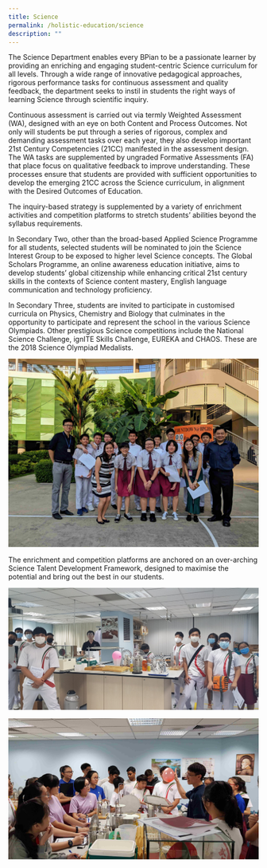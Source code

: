 ```yaml
---
title: Science
permalink: /holistic-education/science
description: ""
---
```

The Science Department enables every BPian to be a passionate learner by providing an enriching and engaging student-centric Science curriculum for all levels. Through a wide range of innovative pedagogical approaches, rigorous performance tasks for continuous assessment and quality feedback, the department seeks to instil in students the right ways of learning Science through scientific inquiry.   
  
Continuous assessment is carried out via termly Weighted Assessment (WA), designed with an eye on both Content and Process Outcomes. Not only will students be put through a series of rigorous, complex and demanding assessment tasks over each year, they also develop important 21st Century Competencies (21CC) manifested in the assessment design. The WA tasks are supplemented by ungraded Formative Assessments (FA) that place focus on qualitative feedback to improve understanding. These processes ensure that students are provided with sufficient opportunities to develop the emerging 21CC across the Science curriculum, in alignment with the Desired Outcomes of Education.  
  
The inquiry-based strategy is supplemented by a variety of enrichment activities and competition platforms to stretch students’ abilities beyond the syllabus requirements.  
  
In Secondary Two, other than the broad-based Applied Science Programme for all students, selected students will be nominated to join the Science Interest Group to be exposed to higher level Science concepts. The Global Scholars Programme, an online awareness education initiative, aims to develop students’ global citizenship while enhancing critical 21st century skills in the contexts of Science content mastery, English language communication and technology proficiency.  
  
In Secondary Three, students are invited to participate in customised curricula on Physics, Chemistry and Biology that culminates in the opportunity to participate and represent the school in the various Science Olympiads. Other prestigious Science competitions include the National Science Challenge, ignITE Skills Challenge, EUREKA and CHAOS. These are the 2018 Science Olympiad Medalists.  
  

![](/images/science%201.jpeg) 

The enrichment and competition platforms are anchored on an over-arching Science Talent Development Framework, designed to maximise the potential and bring out the best in our students.  
  

![](/images/science%202.jpeg)

![](/images/science%203.jpeg)